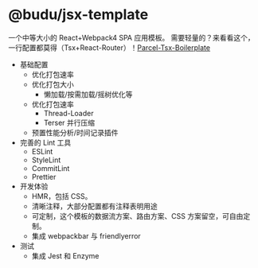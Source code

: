 # @budu/jsx-template

一个中等大小的 React+Webpack4 SPA 应用模板。
需要轻量的？来看看这个，一行配置都莫得（Tsx+React-Router）！[Parcel-Tsx-Boilerplate](https://github.com/linbudu599/Parcel-Tsx-Boilerplate)

- 基础配置
  - 优化打包速率
  - 优化打包大小
    - 懒加载/按需加载/摇树优化等
  - 优化打包速率
    - Thread-Loader
    - Terser 并行压缩
  - 预置性能分析/时间记录插件
- 完善的 Lint 工具
  - ESLint
  - StyleLint
  - CommitLint
  - Prettier
- 开发体验
  - HMR，包括 CSS。
  - 清晰注释，大部分配置都有注释表明用途
  - 可定制，这个模板的数据流方案、路由方案、CSS 方案留空，可自由定制。
  - 集成 webpackbar 与 friendlyerror
- 测试
  - 集成 Jest 和 Enzyme
